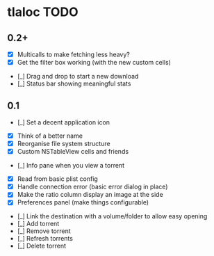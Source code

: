 # tlaloc TODO

## 0.2+

- [x] Multicalls to make fetching less heavy?
- [x] Get the filter box working (with the new custom cells)
- [_] Drag and drop to start a new download
- [_] Status bar showing meaningful stats

## 0.1

- [_] Set a decent application icon
- [x] Think of a better name
- [x] Reorganise file system structure
- [x] Custom NSTableView cells and friends
- [_] Info pane when you view a torrent
- [x] Read from basic plist config
- [x] Handle connection error (basic error dialog in place)
- [x] Make the ratio column display an image at the side
- [x] Preferences panel (make things configurable)
- [_] Link the destination with a volume/folder to allow easy opening
- [_] Add torrent
- [_] Remove torrent
- [_] Refresh torrents
- [_] Delete torrent

